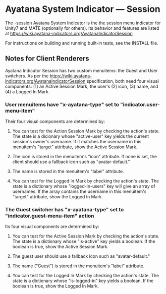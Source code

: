 # Ayatana System Indicator &mdash; Session

The -session Ayatana System Indicator is the the session menu indicator
for Unity7 and MATE (optionally for others). Its behavior and features
are listed at https://wiki.ayatana-indicators.org/AyatanaIndicatorSession

For instructions on building and running built-in tests, see the INSTALL file.


## Notes for Client Renderers

Ayatana Indicator Session has two custom menuitems: the Guest and User
switchers. As per the
https://wiki.ayatana-indicators.org/AyatanaIndicatorSession
specification, both need four visual components: (1) an Active Session
Mark, the user's (2) icon, (3) name, and (4) a Logged In Mark.

### User menuitems have "x-ayatana-type" set to "indicator.user-menu-item"

   Their four visual components are determined by:

   1. You can test for the Action Session Mark by checking the action's state.
      The state is a dicionary whose "active-user" key yields the current
      session's owner's username. If it matches the username in this menuitem's
      "target" attribute, show the Active Session Mark.

   2. The icon is stored in the menuitem's "icon" attribute. If none is set,
      the client should use a fallback icon such as "avatar-default."

   3. The name is stored in the menuitem's "label" attribute.

   4. You can test for the Logged In Mark by checking the action's state.
      The state is a dictionary whose "logged-in-users" key will give
      an array of usernames. If the array contains the username in this
      menuitem's "target" attribute, show the Logged In Mark.

### The Guest switcher has "x-ayatana-type" set to "indicator.guest-menu-item" action

   Its four visual components are determined by:

   1. You can test for the Active Session Mark by checking the action's state.
      The state is a dictionary whose "is-active" key yields a boolean.
      If the boolean is true, show the Active Session Mark.

   2. The guest user should use a fallback icon such as "avatar-default."

   3. The name ("Guest") is stored in the menuitem's "label" attribute.

   4. You can test for the Logged In Mark by checking the action's state.
      The state is a dictionary whose "is-logged-in" key yields a boolean.
      If the boolean is true, show the Logged In Mark.
